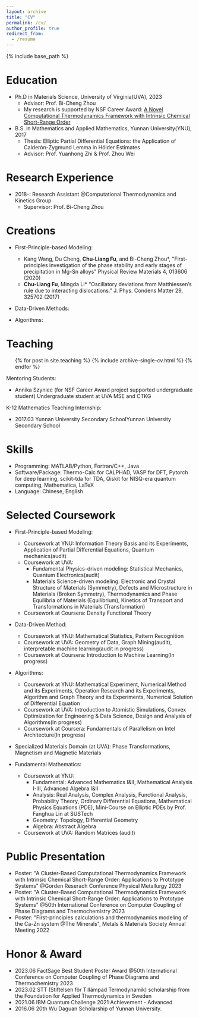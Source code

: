 ```yaml
---
layout: archive
title: "CV"
permalink: /cv/
author_profile: true
redirect_from:
  - /resume
---
```


{% include base_path %}

Education
======
* Ph.D in Materials Science, University of Virginia(UVA), 2023
  * Advisor: Prof. Bi-Cheng Zhou
  * My research is supported by NSF Career Award: [A Novel Computational Thermodynamics Framework with Intrinsic Chemical Short-Range Order](https://www.nsf.gov/awardsearch/showAward?AWD_ID=2042284)
* B.S. in Mathematics and Applied Mathematics, Yunnan University(YNU), 2017
  * Thesis: Elliptic Partial Differential Equations: the Application of Calderón-Zygmund Lemma in Hölder Estimates
  * Advisor: Prof. Yuanhong Zhi & Prof. Zhou Wei

Research Experience
======
* 2018-: Research Assistant @Computational Thermodynamics and Kinetics Group 
  * Supervisor: Prof. Bi-Cheng Zhou
  

Creations
======
* First-Principle-based Modeling:
  * Kang Wang, Du Cheng, **Chu-Liang Fu**, and Bi-Cheng Zhou*, "First-principles investigation of the phase stability and early stages of precipitation in Mg-Sn alloys"  Physical Review Materials 4, 013606 (2020)
  * **Chu-Liang Fu**, Mingda Li* “Oscillatory deviations from Matthiessen’s rule due to interacting dislocations.” J. Phys. Condens Matter 29, 325702 (2017)

* Data-Driven Methods:

* Algorithms:

  
Teaching
======
  <ul>{% for post in site.teaching %}
    {% include archive-single-cv.html %}
  {% endfor %}</ul>


Mentoring Students: 
* Annika Szyniec (for NSF Career Award project supported undergraduate student) Undergraduate student at UVA MSE and CTKG



K-12 Mathematics Teaching Internship:
* 2017.03 Yunnan University Secondary SchoolYunnan University Secondary School



Skills
======
* Programming: MATLAB/Python, Fortran/C++, Java
* Software/Package: Thermo-Calc for CALPHAD, VASP for DFT, Pytorch for deep learning, scikit-tda for TDA, Qiskit for NISQ-era quantum computing, Mathematica, LaTeX
* Language: Chinese, English


Selected Coursework
======
* First-Principle-based Modeling:
  * Coursework at YNU: Information Theory Basis and its Experiments, Application of Partial Differential Equations, Quantum mechanics(audit)
  * Coursework at UVA: 
    * Fundamental Physics-driven modeling: Statistical Mechanics, Quantum Electronics(audit)
    * Materials Science-driven modeling: Electronic and Crystal Structure of Materials (Symmetry), Defects and Microstructure in Materials (Broken Symmetry), Thermodynamics and Phase Equilibria of Materials (Equilibrium), Kinetics of Transport and Transformations in Materials (Transformation)
  * Coursework at Coursera: Density Functional Theory

* Data-Driven Method:
  * Coursework at YNU: Mathematical Statistics, Pattern Recognition
  * Coursework at UVA: Geometry of Data, Graph Mining(audit), interpretable machine learning(audit in progress)
  * Coursework at Coursera: Introduction to Machine Learning(In progress)

* Algorithms:
  * Coursework at YNU: Mathematical Experiment, Numerical Method and its Experiments, Operation Research and its Experiments, Algorithm and Graph Theory and its Experiments, Numerical Solution of Differential Equation
  * Coursework at UVA: Introduction to Atomistic Simulations, Convex Optimization for Engineering & Data Science, Design and Analysis of Algorithms(In progress)
  * Coursework at Coursera: Fundamentals of Parallelism on Intel Architecture(In progress)

* Specialized Materials Domain (at UVA):
Phase Transformations, Magnetism and Magnetic Materials

* Fundamental Mathematics:
  * Coursework at YNU:
    * Fundamental: Advanced Mathematics I&II, Mathematical Analysis I-III, Advanced Algebra I&II
    * Analysis: Real Analysis, Complex Analysis, Functional Analysis, Probability Theory, Ordinary Differential Equations, Mathematical Physics Equations (PDE), Mini-Course on Elliptic PDEs by Prof. Fanghua Lin at SUSTech
    * Geometry: Topology, Differential Geometry
    * Algebra: Abstract Algebra
  * Coursework at UVA: Random Matrices (audit)




Public Presentation
======
* Poster: "A Cluster-Based Computational Thermodynamics Framework with Intrinsic Chemical Short-Range Order: Applications to Prototype Systems" @Gorden Reserach Conference Physical Metallurgy 2023
* Poster: "A Cluster-Based Computational Thermodynamics Framework with Intrinsic Chemical Short-Range Order: Applications to Prototype Systems" @50th International Conference on Computer Coupling of Phase Diagrams and Thermochemistry 2023
* Poster: "First-principles calculations and thermodynamics modeling of the Ca-Zn system @The Minerals", Metals & Materials Society Annual Meeting 2022


Honor & Award
======
* 2023.06 FactSage Best Student Poster Award @50th International Conference on Computer Coupling of Phase Diagrams and Thermochemistry 2023
* 2023.02 STT (Stiftelsen för Tillämpad Termodynamik) scholarship from the Foundation for Applied Thermodynamics in Sweden
* 2021.06 IBM Quantum Challenge 2021 Achievement - Advanced
* 2016.06 20th Wu Daguan Scholarship of Yunnan University.



